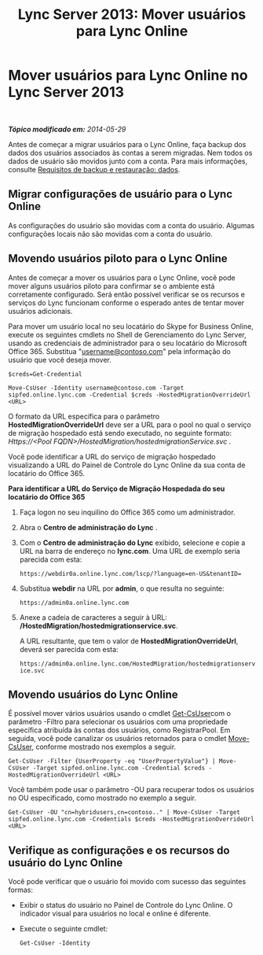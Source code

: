 ﻿---
title: 'Lync Server 2013: Mover usuários para Lync Online'
TOCTitle: Mover usuários para Lync Online
ms:assetid: 6a523c86-2eac-4fa4-973a-4406872c9a7d
ms:mtpsurl: https://technet.microsoft.com/pt-br/library/JJ204969(v=OCS.15)
ms:contentKeyID: 49307010
ms.date: 06/02/2017
mtps_version: v=OCS.15
ms.translationtype: HT
---

# Mover usuários para Lync Online no Lync Server 2013

 

_**Tópico modificado em:** 2014-05-29_

Antes de começar a migrar usuários para o Lync Online, faça backup dos dados dos usuários associados às contas a serem migradas. Nem todos os dados de usuário são movidos junto com a conta. Para mais informações, consulte [Requisitos de backup e restauração: dados](lync-server-2013-backup-and-restoration-requirements-data.md).

## Migrar configurações de usuário para o Lync Online

As configurações do usuário são movidas com a conta do usuário. Algumas configurações locais não são movidas com a conta do usuário.

## Movendo usuários piloto para o Lync Online

Antes de começar a mover os usuários para o Lync Online, você pode mover alguns usuários piloto para confirmar se o ambiente está corretamente configurado. Será então possível verificar se os recursos e serviços do Lync funcionam conforme o esperado antes de tentar mover usuários adicionais.

Para mover um usuário local no seu locatário do Skype for Business Online, execute os seguintes cmdlets no Shell de Gerenciamento do Lync Server, usando as credenciais de administrador para o seu locatário do Microsoft Office 365. Substitua "username@contoso.com" pela informação do usuário que você deseja mover.

    $creds=Get-Credential

    Move-CsUser -Identity username@contoso.com -Target sipfed.online.lync.com -Credential $creds -HostedMigrationOverrideUrl <URL>

O formato da URL específica para o parâmetro **HostedMigrationOverrideUrl** deve ser a URL para o pool no qual o serviço de migração hospedado está sendo executado, no seguinte formato: *Https://\<Pool FQDN\>/HostedMigration/hostedmigrationService.svc* .

Você pode identificar a URL do serviço de migração hospedado visualizando a URL do Painel de Controle do Lync Online da sua conta de locatário do Office 365.

**Para identificar a URL do Serviço de Migração Hospedada do seu locatário do Office 365**

1.  Faça logon no seu inquilino do Office 365 como um administrador.

2.  Abra o **Centro de administração do Lync** .

3.  Com o **Centro de administração do Lync** exibido, selecione e copie a URL na barra de endereço no **lync.com**. Uma URL de exemplo seria parecida com esta:
    
    `https://webdir0a.online.lync.com/lscp/?language=en-US&tenantID=`

4.  Substitua **webdir** na URL por **admin**, o que resulta no seguinte:
    
    `https://admin0a.online.lync.com`

5.  Anexe a cadeia de caracteres a seguir à URL: **/HostedMigration/hostedmigrationservice.svc**.
    
    A URL resultante, que tem o valor de **HostedMigrationOverrideUrl**, deverá ser parecida com esta:
    
    `https://admin0a.online.lync.com/HostedMigration/hostedmigrationservice.svc`

## Movendo usuários do Lync Online

É possível mover vários usuários usando o cmdlet [Get-CsUser](https://docs.microsoft.com/en-us/powershell/module/skype/Get-CsUser)com o parâmetro -Filtro para selecionar os usuários com uma propriedade específica atribuída às contas dos usuários, como RegistrarPool. Em seguida, você pode canalizar os usuários retornados para o cmdlet [Move-CsUser](move-csuser.md), conforme mostrado nos exemplos a seguir.

    Get-CsUser -Filter {UserProperty -eq "UserPropertyValue"} | Move-CsUser -Target sipfed.online.lync.com -Credential $creds -HostedMigrationOverrideUrl <URL>

Você também pode usar o parâmetro -OU para recuperar todos os usuários no OU especificado, como mostrado no exemplo a seguir.

    Get-CsUser -OU "cn=hybridusers,cn=contoso.." | Move-CsUser -Target sipfed.online.lync.com -Credentials $creds -HostedMigrationOverrideUrl <URL>

## Verifique as configurações e os recursos do usuário do Lync Online

Você pode verificar que o usuário foi movido com sucesso das seguintes formas:

  - Exibir o status do usuário no Painel de Controle do Lync Online. O indicador visual para usuários no local e online é diferente.

  - Execute o seguinte cmdlet:
    
        Get-CsUser -Identity

